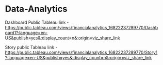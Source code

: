 # Data-Analytics


Dashboard Public Tableau link - https://public.tableau.com/views/financialanalytics_16822237289770/Dashboard1?:language=en-US&publish=yes&:display_count=n&:origin=viz_share_link

Story public Tableau link - https://public.tableau.com/views/financialanalytics_16822237289770/Story1?:language=en-US&publish=yes&:display_count=n&:origin=viz_share_link

